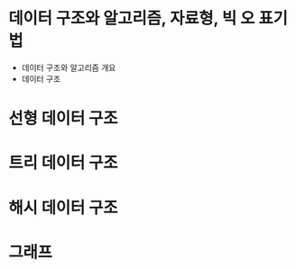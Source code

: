 # 데이터 구조와 알고리즘, 자료형, 빅 오 표기법

- 데이터 구조와 알고리즘 개요
- 데이터 구조

# 선형 데이터 구조

# 트리 데이터 구조

# 해시 데이터 구조

# 그래프
